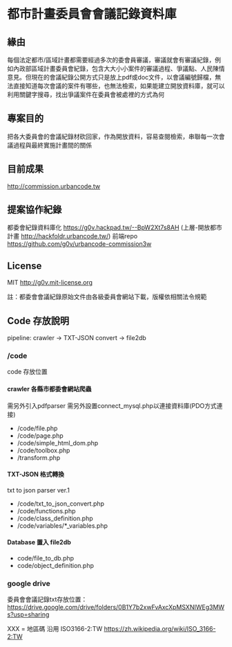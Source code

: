 # 都市計畫委員會會議記錄資料庫

## 緣由
每個法定都市/區域計畫都需要經過多次的委會員審議，審議就會有審議紀錄，例如內政部區域計畫委員會紀錄，包含大大小小案件的審議過程、爭議點、人民陳情意見。但現在的會議紀錄公開方式只是放上pdf或doc文件，以會議編號歸檔，無法直接知道每次會議的案件有哪些，也無法檢索，如果能建立開放資料庫，就可以利用關鍵字搜尋，找出爭議案件在委員會被處裡的方式為何

## 專案目的
把各大委員會的會議紀錄材砍回家，作為開放資料，容易查閱檢索，串聯每一次會議過程與最終實施計畫間的關係

## 目前成果
http://commission.urbancode.tw

## 提案協作紀錄
都委會紀錄資料庫化 https://g0v.hackpad.tw/--BpW2Xt7s8AH
(上層-開放都市計畫 http://hackfoldr.urbancode.tw/)
前端repo https://github.com/g0v/urbancode-commission3w

## License
MIT http://g0v.mit-license.org

註：都委會會議紀錄原始文件由各級委員會網站下載，版權依相關法令規範

## Code 存放說明

pipeline:
crawler -> TXT-JSON convert -> file2db

### /code
code 存放位置

#### crawler 各縣市都委會網站爬蟲
需另外引入pdfparser
需另外設置connect_mysql.php以連接資料庫(PDO方式連接)
* /code/file.php
* /code/page.php
* /code/simple_html_dom.php
* /code/toolbox.php
* /transform.php

#### TXT-JSON 格式轉換
txt to json parser ver.1
* /code/txt_to_json_convert.php
* /code/functions.php
* /code/class_definition.php
* /code/variables/\*\_variables.php

#### Database 置入 file2db
* code/file_to_db.php
* code/object_definition.php

### google drive
委員會會議記錄txt存放位置： https://drive.google.com/drive/folders/0B1Y7b2xwFvAxcXpMSXNIWEg3MWs?usp=sharing

XXX = 地區碼 沿用 ISO3166-2:TW https://zh.wikipedia.org/wiki/ISO_3166-2:TW

